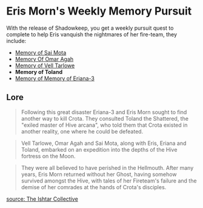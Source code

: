 # Eris Morn's Weekly Memory Pursuit
With the release of Shadowkeep, you get a weekly pursuit quest to complete to help Eris vanquish the nightmares of her fire-team, they include:

* [Memory of Sai Mota](memory_of_sai_mota.md)
* [Memory Of Omar Agah](memory_of_omar_agah.md)
* [Memory of Vell Tarlowe](memory_of_vell_tarlowe.md)
* **Memory of Toland**
* [Memory of Memory of Eriana-3](memory_of_eriana-3.md)

## Lore
>Following this great disaster Eriana-3 and Eris Morn sought to find another way to kill Crota. They consulted Toland the Shattered, the "exiled master of Hive arcana", who told them that Crota existed in another reality, one where he could be defeated.

>Vell Tarlowe, Omar Agah and Sai Mota, along with Eris, Eriana and Toland, embarked on an expedition into the depths of the Hive fortress on the Moon.

>They were all believed to have perished in the Hellmouth. After many years, Eris Morn returned without her Ghost, having somehow survived amongst the Hive, with tales of her Fireteam's failure and the demise of her comrades at the hands of Crota's disciples.

[source: The Ishtar Collective](https://www.ishtar-collective.net/categories/the-first-crota-fireteam)

##
